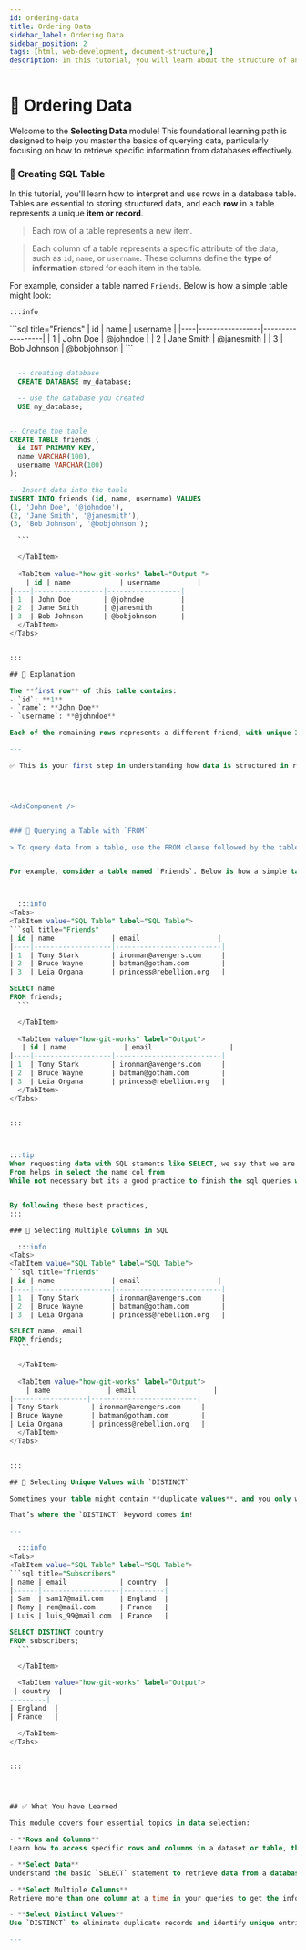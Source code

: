 ```yaml
---
id: ordering-data
title: Ordering Data
sidebar_label: Ordering Data
sidebar_position: 2
tags: [html, web-development, document-structure,]
description: In this tutorial, you will learn about the structure of an HTML document and how to create a basic HTML document.
---
```


# 📗 Ordering Data

Welcome to the **Selecting Data** module! This foundational learning path is designed to help you master the basics of querying data, particularly focusing on how to retrieve specific information from databases effectively.


<AdsComponent />


### 📘 Creating SQL Table

In this tutorial, you'll learn how to interpret and use rows in a database table. Tables are essential to storing structured data, and each **row** in a table represents a unique **item or record**.
> Each row of a table represents a new item.

> Each column of a table represents a specific attribute of the data, such as `id`, `name`, or `username`. 
> These columns define the **type of information** stored for each item in the table.


For example, consider a table named `Friends`. Below is how a simple table might look:



    :::info
<Tabs>
  <TabItem value="SQL Table" label="SQL Table">
```sql title="Friends"
  | id | name            | username         |
|----|-----------------|------------------|
| 1  | John Doe        | @johndoe         |
| 2  | Jane Smith      | @janesmith       |
| 3  | Bob Johnson     | @bobjohnson      |
```
  </TabItem>

<TabItem value="SQL Code" label="SQL Code">
  
  ```sql title="Creating SQL Tables & db. "

    -- creating database
    CREATE DATABASE my_database;

    -- use the database you created
    USE my_database;


  -- Create the table
CREATE TABLE friends (
    id INT PRIMARY KEY,
    name VARCHAR(100),
    username VARCHAR(100)
);

-- Insert data into the table
INSERT INTO friends (id, name, username) VALUES
(1, 'John Doe', '@johndoe'),
(2, 'Jane Smith', '@janesmith'),
(3, 'Bob Johnson', '@bobjohnson');

    ```

    </TabItem>
    
    <TabItem value="how-git-works" label="Output ">
      | id | name            | username         |
|----|-----------------|------------------|
| 1  | John Doe        | @johndoe         |
| 2  | Jane Smith      | @janesmith       |
| 3  | Bob Johnson     | @bobjohnson      |
    </TabItem>
</Tabs>


:::

## 🧾 Explanation

The **first row** of this table contains:
- `id`: **1**
- `name`: **John Doe**
- `username`: **@johndoe**

Each of the remaining rows represents a different friend, with unique ID, name, and username values.

---

✅ This is your first step in understanding how data is structured in relational databases. Once you master rows, you're on your way to writing powerful SQL queries!




<AdsComponent />


### 📘 Querying a Table with `FROM`

> To query data from a table, use the FROM clause followed by the table's name.


For example, consider a table named `Friends`. Below is how a simple table might look:



    :::info
<Tabs>
  <TabItem value="SQL Table" label="SQL Table">
```sql title="Friends"
| id | name              | email                   |
|----|-------------------|--------------------------|
| 1  | Tony Stark        | ironman@avengers.com     |
| 2  | Bruce Wayne       | batman@gotham.com        |
| 3  | Leia Organa       | princess@rebellion.org   |
```
  </TabItem>

<TabItem value="SQL Code" label="SQL Code">
  
  ```sql title="Creating SQL Tables. "
SELECT name
FROM friends;
    ```

    </TabItem>
    
    <TabItem value="how-git-works" label="Output">
     | id | name              | email                   |
|----|-------------------|--------------------------|
| 1  | Tony Stark        | ironman@avengers.com     |
| 2  | Bruce Wayne       | batman@gotham.com        |
| 3  | Leia Organa       | princess@rebellion.org   |
    </TabItem>
</Tabs>


:::



:::tip
 When requesting data with SQL staments like SELECT, we say that we are making a query.
From helps in select the name col from
While not necessary but its a good practice to finish the sql queries with;


By following these best practices, 
:::

### 🔄 Selecting Multiple Columns in SQL

    :::info
<Tabs>
  <TabItem value="SQL Table" label="SQL Table">
```sql title="friends"
| id | name              | email                   |
|----|-------------------|--------------------------|
| 1  | Tony Stark        | ironman@avengers.com     |
| 2  | Bruce Wayne       | batman@gotham.com        |
| 3  | Leia Organa       | princess@rebellion.org   |
```
  </TabItem>

<TabItem value="SQL Code" label="SQL Code">
  
  ```sql title="Creating SQL Tables. "
SELECT name, email
FROM friends;
    ```

    </TabItem>
    
    <TabItem value="how-git-works" label="Output">
      | name              | email                   |
|------------------|--------------------------|
| Tony Stark        | ironman@avengers.com     |
 | Bruce Wayne       | batman@gotham.com        |
  | Leia Organa       | princess@rebellion.org   |
    </TabItem>
</Tabs>


:::

## 🧹 Selecting Unique Values with `DISTINCT`

Sometimes your table might contain **duplicate values**, and you only want to see each unique value **once** in your result.

That’s where the `DISTINCT` keyword comes in!

---

    :::info
<Tabs>
  <TabItem value="SQL Table" label="SQL Table">
```sql title="Subscribers"
| name | email             | country  |
|------|-------------------|----------|
| Sam  | sam17@mail.com    | England  |
| Remy | rem@mail.com      | France   |
| Luis | luis_99@mail.com  | France   |
```
  </TabItem>

<TabItem value="SQL Code" label="SQL Code">
  
  ```sql title="Creating SQL Tables. "
SELECT DISTINCT country
FROM subscribers;
    ```

    </TabItem>
    
    <TabItem value="how-git-works" label="Output">
   | country  |
---------|
  | England  |
 | France   |

    </TabItem>
</Tabs>


:::




## ✅ What You have Learned

This module covers four essential topics in data selection:

- **Rows and Columns**  
  Learn how to access specific rows and columns in a dataset or table, the building blocks of any query.

- **Select Data**  
  Understand the basic `SELECT` statement to retrieve data from a database.

- **Select Multiple Columns**  
  Retrieve more than one column at a time in your queries to get the information you need all at once.

- **Select Distinct Values**  
  Use `DISTINCT` to eliminate duplicate records and identify unique entries within your dataset.

---